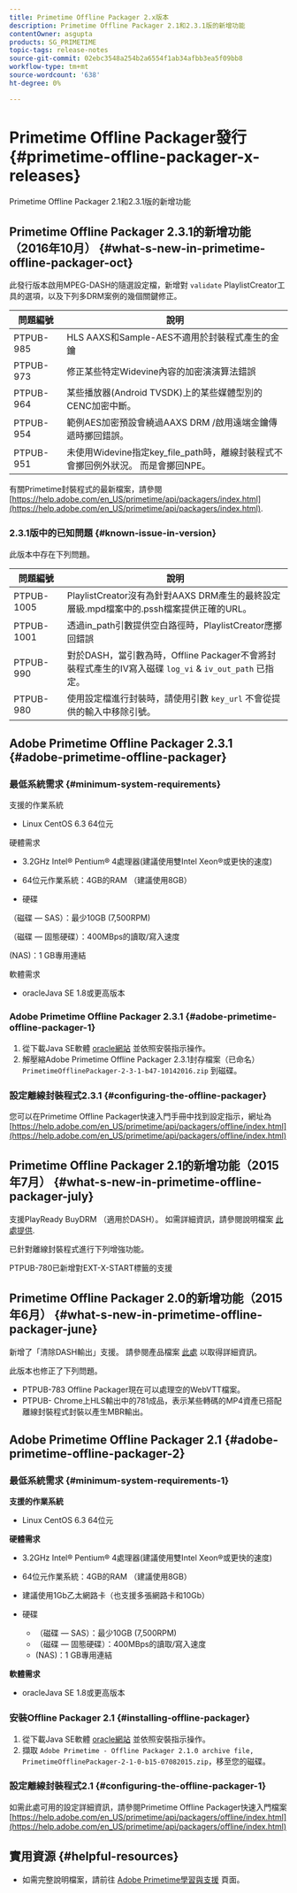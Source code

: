 ```yaml
---
title: Primetime Offline Packager 2.x版本
description: Primetime Offline Packager 2.1和2.3.1版的新增功能
contentOwner: asgupta
products: SG_PRIMETIME
topic-tags: release-notes
source-git-commit: 02ebc3548a254b2a6554f1ab34afbb3ea5f09bb8
workflow-type: tm+mt
source-wordcount: '638'
ht-degree: 0%

---
```


# Primetime Offline Packager發行 {#primetime-offline-packager-x-releases}

Primetime Offline Packager 2.1和2.3.1版的新增功能

## Primetime Offline Packager 2.3.1的新增功能（2016年10月）  {#what-s-new-in-primetime-offline-packager-oct}

此發行版本啟用MPEG-DASH的隨選設定檔，新增對 `validate` PlaylistCreator工具的選項，以及下列多DRM案例的幾個關鍵修正。

| **問題編號** | **說明** |
|---|---|
| PTPUB-985 | HLS AAXS和Sample-AES不適用於封裝程式產生的金鑰 |
| PTPUB-973 | 修正某些特定Widevine內容的加密演演算法錯誤 |
| PTPUB-964 | 某些播放器(Android TVSDK)上的某些媒體型別的CENC加密中斷。 |
| PTPUB-954 | 範例AES加密預設會繞過AAXS DRM /啟用遠端金鑰傳遞時擲回錯誤。 |
| PTPUB-951 | 未使用Widevine指定key_file_path時，離線封裝程式不會擲回例外狀況。 而是會擲回NPE。 |

有關Primetime封裝程式的最新檔案，請參閱 [https://help.adobe.com/en_US/primetime/api/packagers/index.html](https://help.adobe.com/en_US/primetime/api/packagers/index.html).

### 2.3.1版中的已知問題 {#known-issue-in-version}

此版本中存在下列問題。

| **問題編號** | **說明** |
|---|---|
| PTPUB-1005 | PlaylistCreator沒有為針對AAXS DRM產生的最終設定層級.mpd檔案中的.pssh檔案提供正確的URL。 |
| PTPUB-1001 | 透過in_path引數提供空白路徑時，PlaylistCreator應擲回錯誤 |
| PTPUB-990 | 對於DASH，當引數為時，Offline Packager不會將封裝程式產生的IV寫入磁碟 `log_vi` &amp; `iv_out_path` 已指定。 |
| PTPUB-980 | 使用設定檔進行封裝時，請使用引數 `key_url` 不會從提供的輸入中移除引號。 |

## Adobe Primetime Offline Packager 2.3.1 {#adobe-primetime-offline-packager}

### 最低系統需求 {#minimum-system-requirements}

支援的作業系統

* Linux CentOS 6.3 64位元

硬體需求

* 3.2GHz Intel® Pentium® 4處理器(建議使用雙Intel Xeon®或更快的速度)

* 64位元作業系統：4GB的RAM （建議使用8GB）

* 硬碟

（磁碟 — SAS）：最少10GB (7,500RPM)

（磁碟 — 固態硬碟）：400MBps的讀取/寫入速度

(NAS)：1 GB專用連結

軟體需求

* oracleJava SE 1.8或更高版本

### Adobe Primetime Offline Packager 2.3.1 {#adobe-primetime-offline-packager-1}

1. 從下載Java SE軟體 [oracle網站](https://www.oracle.com/technetwork/java/javase/downloads/index.html) 並依照安裝指示操作。
1. 解壓縮Adobe Primetime Offline Packager 2.3.1封存檔案（已命名） `PrimetimeOfflinePackager-2-3-1-b47-10142016.zip` 到磁碟。

### 設定離線封裝程式2.3.1 {#configuring-the-offline-packager}

您可以在Primetime Offline Packager快速入門手冊中找到設定指示，網址為 [https://help.adobe.com/en_US/primetime/api/packagers/offline/index.html](https://help.adobe.com/en_US/primetime/api/packagers/offline/index.html)

## Primetime Offline Packager 2.1的新增功能（2015年7月） {#what-s-new-in-primetime-offline-packager-july}

支援PlayReady BuyDRM （適用於DASH）。 如需詳細資訊，請參閱說明檔案 [此處提供](https://help.adobe.com/en_US/primetime/api/packagers/offline/index.html).

已針對離線封裝程式進行下列增強功能。

PTPUB-780已新增對EXT-X-START標籤的支援

## Primetime Offline Packager 2.0的新增功能（2015年6月） {#what-s-new-in-primetime-offline-packager-june}

新增了「清除DASH輸出」支援。 請參閱產品檔案 [此處](https://help.adobe.com/en_US/primetime/api/packagers/offline/index.html) 以取得詳細資訊。

此版本也修正了下列問題。

* PTPUB-783 Offline Packager現在可以處理空的WebVTT檔案。
* PTPUB- Chrome上HLS輸出中的781成品，表示某些轉碼的MP4資產已搭配離線封裝程式封裝以產生MBR輸出。

## Adobe Primetime Offline Packager 2.1 {#adobe-primetime-offline-packager-2}

### 最低系統需求 {#minimum-system-requirements-1}

**支援的作業系統**

* Linux CentOS 6.3 64位元

**硬體需求**

* 3.2GHz Intel® Pentium® 4處理器(建議使用雙Intel Xeon®或更快的速度)

* 64位元作業系統：4GB的RAM （建議使用8GB）

* 建議使用1Gb乙太網路卡（也支援多張網路卡和10Gb）

* 硬碟

   * （磁碟 — SAS）：最少10GB (7,500RPM)
   * （磁碟 — 固態硬碟）：400MBps的讀取/寫入速度
   * (NAS)：1 GB專用連結

**軟體需求**

* oracleJava SE 1.8或更高版本

### 安裝Offline Packager 2.1 {#installing-offline-packager}

1. 從下載Java SE軟體 [oracle網站](https://www.oracle.com/technetwork/java/javase/downloads/index.html) 並依照安裝指示操作。
1. 擷取 `Adobe Primetime - Offline Packager 2.1.0 archive file, PrimetimeOfflinePackager-2-1-0-b15-07082015.zip`，移至您的磁碟。

### 設定離線封裝程式2.1 {#configuring-the-offline-packager-1}

如需此處可用的設定詳細資訊，請參閱Primetime Offline Packager快速入門檔案 [https://help.adobe.com/en_US/primetime/api/packagers/offline/index.html](https://help.adobe.com/en_US/primetime/api/packagers/offline/index.html)

## 實用資源 {#helpful-resources}

* 如需完整說明檔案，請前往 [Adobe Primetime學習與支援](https://helpx.adobe.com/support/primetime.html) 頁面。
